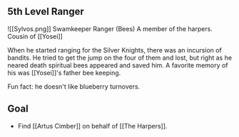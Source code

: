 ## 5th Level Ranger
![[Sylvos.png]]
Swamkeeper Ranger (Bees)
A member of the harpers. Cousin of [[Yosei]]

When he started ranging for the Silver Knights, there was an incursion of bandits. He tried to get the jump on the four of them and lost, but right as he neared death spiritual bees appeared and saved him. A favorite memory of his was [[Yosei]]'s father bee keeping.

Fun fact: he doesn't like blueberry turnovers.

## Goal
- Find [[Artus Cimber]] on behalf of [[The Harpers]].